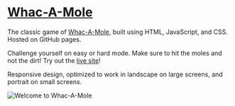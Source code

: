 # [Whac-A-Mole](https://zduvall.github.io/Whac-A-Mole/)

The classic game of [Whac-A-Mole](https://zduvall.github.io/Whac-A-Mole/), built using HTML, JavaScript, and CSS. Hosted on GitHub pages.

Challenge yourself on easy or hard mode. Make sure to hit the moles and not the dirt! Try out the [live site](https://zduvall.github.io/Whac-A-Mole/)!

Responsive design, optimized to work in landscape on large screens, and portrait on small screens.

![Welcome to Whac-A-Mole](https://whac-a-mole.s3-us-west-1.amazonaws.com/whac-a-mole-preview.png)
